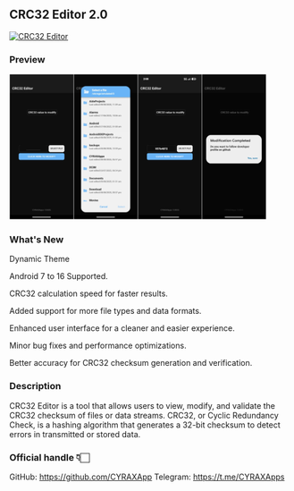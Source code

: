 ## CRC32 Editor 2.0

[![CRC32 Editor](https://img.shields.io/badge/Download-Letest_Release-blue?style=for-the-badge)](https://github.com/CYRAXApps/CRC32-Editor/releases/tag/CRC32-Editor)

### Preview

<div>
<img width="460" height="260" src="PreviewC3E.jpg" alt="Preview" title="Preview">
<div></div>

### What's New

Dynamic Theme

Android 7 to 16 Supported.

CRC32 calculation speed for faster results.

Added support for more file types and data formats.

Enhanced user interface for a cleaner and easier experience.

Minor bug fixes and performance optimizations.

Better accuracy for CRC32 checksum generation and verification.


### Description

CRC32 Editor is a tool that allows users to view, modify, and validate the CRC32 checksum of files or data streams. CRC32, or Cyclic Redundancy Check, is a hashing algorithm that generates a 32-bit checksum to detect errors in transmitted or stored data. 

### Official handle 👇🏻
GitHub: https://github.com/CYRAXApp
Telegram: https://t.me/CYRAXApps
